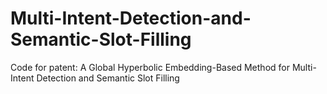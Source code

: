 # Multi-Intent-Detection-and-Semantic-Slot-Filling
Code for patent: A Global Hyperbolic Embedding-Based Method for Multi-Intent Detection and Semantic Slot Filling
